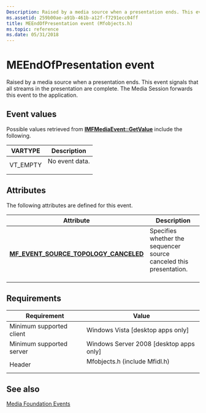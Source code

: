 ```yaml
---
Description: Raised by a media source when a presentation ends. This event signals that all streams in the presentation are complete. The Media Session forwards this event to the application.
ms.assetid: 259b00ae-a91b-461b-a12f-f7291ecc04ff
title: MEEndOfPresentation event (Mfobjects.h)
ms.topic: reference
ms.date: 05/31/2018
---
```


# MEEndOfPresentation event

Raised by a media source when a presentation ends. This event signals that all streams in the presentation are complete. The Media Session forwards this event to the application.

## Event values

Possible values retrieved from [**IMFMediaEvent::GetValue**](/windows/desktop/api/mfobjects/nf-mfobjects-imfmediaevent-getvalue) include the following.



| VARTYPE              | Description                           |
|----------------------|---------------------------------------|
| VT\_EMPTY<br/> | No event data.<br/> <br/> |



## Attributes

The following attributes are defined for this event.



| Attribute                                                                                               | Description                                                                               |
|---------------------------------------------------------------------------------------------------------|-------------------------------------------------------------------------------------------|
| [**MF\_EVENT\_SOURCE\_TOPOLOGY\_CANCELED**](mf-event-source-topology-canceled-attribute.md)<br/> | Specifies whether the sequencer source canceled this presentation.<br/> <br/> |



## Requirements



| Requirement | Value |
|-------------------------------------|----------------------------------------------------------------------------------------------------------|
| Minimum supported client<br/> | Windows Vista \[desktop apps only\]<br/>                                                           |
| Minimum supported server<br/> | Windows Server 2008 \[desktop apps only\]<br/>                                                     |
| Header<br/>                   | <dl> <dt>Mfobjects.h (include Mfidl.h)</dt> </dl> |



## See also

<dl> <dt>

[Media Foundation Events](media-foundation-events.md)
</dt> </dl>

 

 




